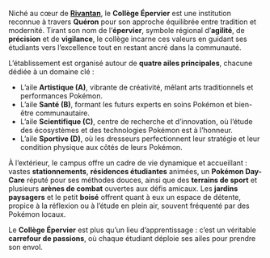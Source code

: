 Niché au cœur de **[Rivantan](../Rivantan)**, le **Collège Épervier** est une institution reconnue à travers **Quéron** pour son approche équilibrée entre tradition et modernité. Tirant son nom de l’**épervier**, symbole régional d’**agilité**, de **précision** et de **vigilance**, le collège incarne ces valeurs en guidant ses étudiants vers l’excellence tout en restant ancré dans la communauté.

L’établissement est organisé autour de **quatre ailes principales**, chacune dédiée à un domaine clé :

- L’aile **Artistique (A)**, vibrante de créativité, mêlant arts traditionnels et performances Pokémon.
- L’aile **Santé (B)**, formant les futurs experts en soins Pokémon et bien-être communautaire.
- L’aile **Scientifique (C)**, centre de recherche et d’innovation, où l’étude des écosystèmes et des technologies Pokémon est à l’honneur.
- L’aile **Sportive (D)**, où les dresseurs perfectionnent leur stratégie et leur condition physique aux côtés de leurs Pokémon.

À l’extérieur, le campus offre un cadre de vie dynamique et accueillant : vastes **stationnements**, **résidences étudiantes** animées, un **Pokémon Day-Care** réputé pour ses méthodes douces, ainsi que des **terrains de sport** et plusieurs **arènes de combat** ouvertes aux défis amicaux. Les **jardins paysagers** et le petit **boisé** offrent quant à eux un espace de détente, propice à la réflexion ou à l’étude en plein air, souvent fréquenté par des Pokémon locaux.

Le **Collège Épervier** est plus qu’un lieu d’apprentissage : c’est un véritable **carrefour de passions**, où chaque étudiant déploie ses ailes pour prendre son envol.